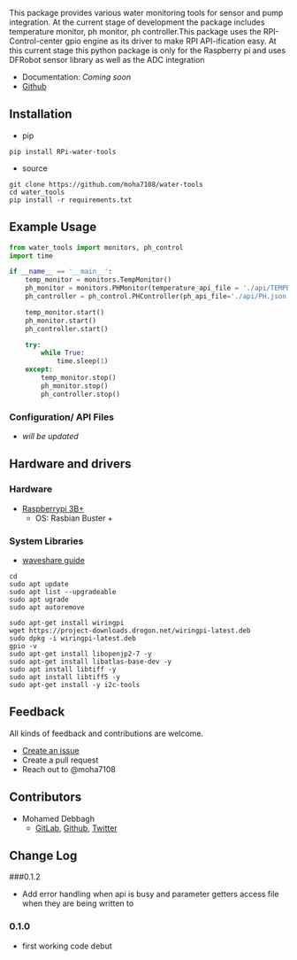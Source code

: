 This package provides various water monitoring tools for sensor and pump integration. At the current stage of development the package includes temperature monitor,
ph monitor, ph controller.This package uses the RPI-Control-center gpio engine as its driver to make RPI API-ification easy.
At this current stage this python package is only for the Raspberry pi and uses DFRobot sensor library as well as the ADC integration

- Documentation: *Coming soon*
- [Github](https://github.com/moha7108/water-tools)

## Installation

- pip
```shell
pip install RPi-water-tools
```
- source
```shell
git clone https://github.com/moha7108/water-tools
cd water_tools
pip install -r requirements.txt
```

## Example Usage

```python
from water_tools import monitors, ph_control
import time

if __name__ == '__main__':
    temp_monitor = monitors.TempMonitor()
    ph_monitor = monitors.PHMonitor(temperature_api_file = './api/TEMPERATURE.json')
    ph_controller = ph_control.PHController(ph_api_file='./api/PH.json', config_file='./ph_config.json', api_dir = './api/', log_dir = './logs/')

    temp_monitor.start()
    ph_monitor.start()
    ph_controller.start()

    try:
        while True:
            time.sleep(1)
    except:
        temp_monitor.stop()
        ph_monitor.stop()
        ph_controller.stop()
```

### Configuration/ API Files
- *will be updated*

## Hardware and drivers

### Hardware

- [Raspberrypi 3B+](https://www.raspberrypi.org/products/raspberry-pi-3-model-b/)
  - OS: Rasbian Buster +

### System Libraries

- [waveshare guide](https://www.waveshare.com/wiki/Libraries_Installation_for_RPi)

``` shell
cd
sudo apt update
sudo apt list --upgradeable
sudo apt ugrade
sudo apt autoremove

sudo apt-get install wiringpi
wget https://project-downloads.drogon.net/wiringpi-latest.deb
sudo dpkg -i wiringpi-latest.deb
gpio -v
sudo apt-get install libopenjp2-7 -y
sudo apt-get install libatlas-base-dev -y
sudo apt install libtiff -y
sudo apt install libtiff5 -y
sudo apt-get install -y i2c-tools
```

## Feedback

All kinds of feedback and contributions are welcome.

- [Create an issue](https://github.com/moha7108/water-tools/issues)
- Create a pull request
- Reach out to @moha7108

## Contributors

- Mohamed Debbagh
  - [GitLab](https://gitlab.com/moha7108/), [Github](https://github.com/moha7108/), [Twitter](https://twitter.com/moha7108)

## Change Log

###0.1.2
- Add error handling when api is busy and parameter getters access file when they are being written to

### 0.1.0
- first working code debut
